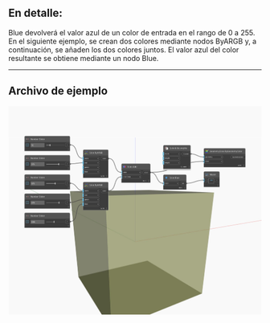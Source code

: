 ## En detalle:
Blue devolverá el valor azul de un color de entrada en el rango de 0 a 255. En el siguiente ejemplo, se crean dos colores mediante nodos ByARGB y, a continuación, se añaden los dos colores juntos. El valor azul del color resultante se obtiene mediante un nodo Blue.
___
## Archivo de ejemplo

![Blue](./DSCore.Color.Blue_img.jpg)

